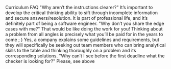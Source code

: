 Curriculum FAQ
"Why aren’t the instructions clearer?"
It’s important to develop the critical thinking ability to sift through incomplete information and secure answers/resolution. It is part of professional life, and it’s definitely part of being a software engineer.
"Why don’t you share the edge cases with me?"
That would be like doing the work for you! Thinking about a problem from all angles is precisely what you’ll be paid for in the years to come ; ) Yes, a company explains some guidelines and requirements, but they will specifically be seeking out team members who can bring analytical skills to the table and thinking thoroughly on a problem and its corresponding solutions. 
"Why can’t I see before the first deadline what the checker is looking for?"
Please, see above 